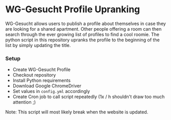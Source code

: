 # WG-Gesucht Profile Upranking 

WG-Gesucht allows users to publish a profile about themselves in case they are looking for a shared apartment. Other people offering a room can then search through the ever growing list of profiles to find a cool roomie. The python script in this repository upranks the profile to the beginning of the list by simply updating the title. 

### Setup

- Create WG-Gesucht Profile
- Checkout repository
- Install Python requirements
- Download Google ChromeDriver
- Set values in `config.yml` accordingly
- Create Cron job to call script repeatedly (1x / h shouldn't draw too much attention ;)

Note: This script will most likely break when the website is updated. 
